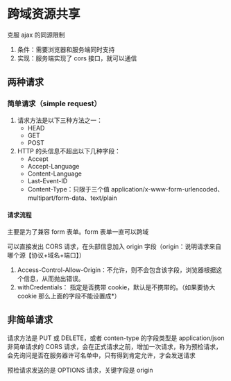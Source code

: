 # 跨域资源共享

克服 ajax 的同源限制

1. 条件：需要浏览器和服务端同时支持
2. 实现：服务端实现了 cors 接口，就可以通信

## 两种请求

### 简单请求（simple request）

1. 请求方法是以下三种方法之一：
   - HEAD
   - GET
   - POST
2. HTTP 的头信息不超出以下几种字段：
   - Accept
   - Accept-Language
   - Content-Language
   - Last-Event-ID
   - Content-Type：只限于三个值 application/x-www-form-urlencoded、multipart/form-data、text/plain

#### 请求流程

主要是为了兼容 form 表单。form 表单一直可以跨域

可以直接发出 CORS 请求，在头部信息加入 origin 字段（origin：说明请求来自哪个源【协议+域名+端口】）

1. Access-Control-Allow-Origin：不允许，则不会包含该字段，浏览器根据这个信息，从而抛出错误。
2. withCredentials： 指定是否携带 cookie，默认是不携带的。（如果要协大 cookie 那么上面的字段不能设置成\*）

## 非简单请求

请求方法是 PUT 或 DELETE，或者 conten-type 的字段类型是 application/json
非简单请求的 CORS 请求，会在正式请求之前，增加一次请求，称为预检请求，会先询问是否在服务器许可名单中，只有得到肯定允许，才会发送请求

预检请求发送的是 OPTIONS 请求，关键字段是 origin
